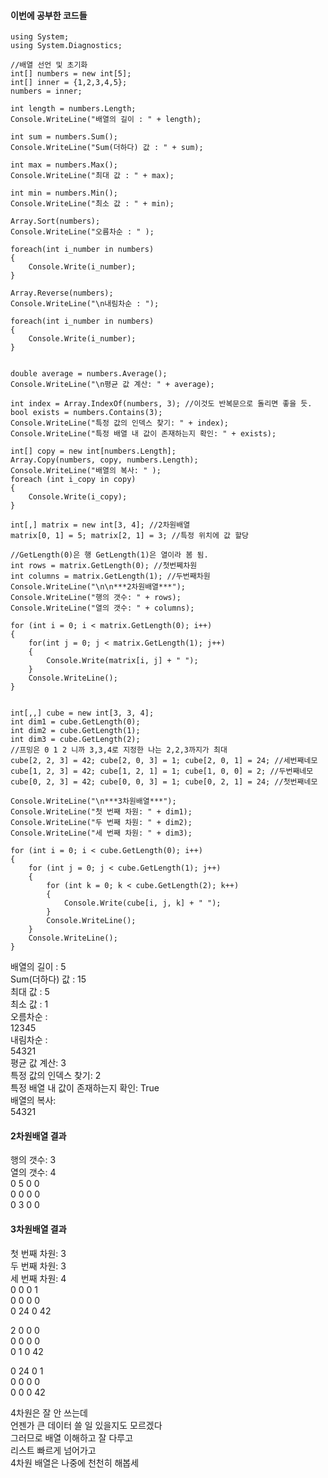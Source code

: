 #### 이번에 공부한 코드들 
```
using System;
using System.Diagnostics;

//배열 선언 및 초기화 
int[] numbers = new int[5];
int[] inner = {1,2,3,4,5};
numbers = inner; 

int length = numbers.Length; 
Console.WriteLine("배열의 길이 : " + length); 

int sum = numbers.Sum();
Console.WriteLine("Sum(더하다) 값 : " + sum);

int max = numbers.Max(); 
Console.WriteLine("최대 값 : " + max);

int min = numbers.Min();
Console.WriteLine("최소 값 : " + min); 

Array.Sort(numbers);
Console.WriteLine("오름차순 : " );

foreach(int i_number in numbers)
{
    Console.Write(i_number); 
}

Array.Reverse(numbers);
Console.WriteLine("\n내림차순 : ");

foreach(int i_number in numbers)
{
    Console.Write(i_number); 
}


double average = numbers.Average(); 
Console.WriteLine("\n평균 값 계산: " + average);   

int index = Array.IndexOf(numbers, 3); //이것도 반복문으로 돌리면 좋을 듯.  
bool exists = numbers.Contains(3); 
Console.WriteLine("특정 값의 인덱스 찾기: " + index);
Console.WriteLine("특정 배열 내 값이 존재하는지 확인: " + exists);

int[] copy = new int[numbers.Length]; 
Array.Copy(numbers, copy, numbers.Length); 
Console.WriteLine("배열의 복사: " );
foreach (int i_copy in copy)
{
    Console.Write(i_copy);
}

int[,] matrix = new int[3, 4]; //2차원배열 
matrix[0, 1] = 5; matrix[2, 1] = 3; //특정 위치에 값 할당 

//GetLength(0)은 행 GetLength(1)은 열이라 봄 됨. 
int rows = matrix.GetLength(0); //첫번쩨차원 
int columns = matrix.GetLength(1); //두번째차원 
Console.WriteLine("\n\n***2차원배열***");
Console.WriteLine("행의 갯수: " + rows); 
Console.WriteLine("열의 갯수: " + columns); 

for (int i = 0; i < matrix.GetLength(0); i++) 
{
    for(int j = 0; j < matrix.GetLength(1); j++)
    {
        Console.Write(matrix[i, j] + " ");
    }
    Console.WriteLine(); 
}


int[,,] cube = new int[3, 3, 4];
int dim1 = cube.GetLength(0);
int dim2 = cube.GetLength(1);
int dim3 = cube.GetLength(2);
//프밍은 0 1 2 니까 3,3,4로 지정한 나는 2,2,3까지가 최대 
cube[2, 2, 3] = 42; cube[2, 0, 3] = 1; cube[2, 0, 1] = 24; //세번째네모 
cube[1, 2, 3] = 42; cube[1, 2, 1] = 1; cube[1, 0, 0] = 2; //두번째네모 
cube[0, 2, 3] = 42; cube[0, 0, 3] = 1; cube[0, 2, 1] = 24; //첫번째네모

Console.WriteLine("\n***3차원배열***");
Console.WriteLine("첫 번째 차원: " + dim1);
Console.WriteLine("두 번째 차원: " + dim2);
Console.WriteLine("세 번째 차원: " + dim3);

for (int i = 0; i < cube.GetLength(0); i++)
{
    for (int j = 0; j < cube.GetLength(1); j++)
    {
        for (int k = 0; k < cube.GetLength(2); k++)
        {
            Console.Write(cube[i, j, k] + " ");
        }
        Console.WriteLine();
    }
    Console.WriteLine();
}
```
배열의 길이 : 5  
Sum(더하다) 값 : 15  
최대 값 : 5  
최소 값 : 1  
오름차순 :  
12345  
내림차순 :  
54321  
평균 값 계산: 3  
특정 값의 인덱스 찾기: 2  
특정 배열 내 값이 존재하는지 확인: True  
배열의 복사:  
54321  
  
#### 2차원배열 결과  
행의 갯수: 3  
열의 갯수: 4  
0 5 0 0  
0 0 0 0  
0 3 0 0  
  
#### 3차원배열 결과  
첫 번째 차원: 3  
두 번째 차원: 3  
세 번째 차원: 4  
0 0 0 1  
0 0 0 0  
0 24 0 42  
  
2 0 0 0  
0 0 0 0  
0 1 0 42  
  
0 24 0 1  
0 0 0 0  
0 0 0 42  
  
4차원은 잘 안 쓰는데  
언젠가 큰 데이터 쓸 일 있을지도 모르겠다  
그러므로 배열 이해하고 잘 다루고  
리스트 빠르게 넘어가고  
4차원 배열은 나중에 천천히 해봅세  
